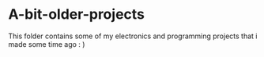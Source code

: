 # A-bit-older-projects
This folder contains some of my electronics and programming projects that i made some time ago  : )
